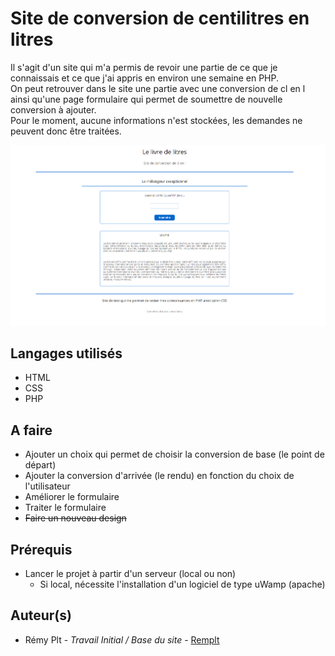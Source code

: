 # Site de conversion de centilitres en litres

Il s'agit d'un site qui m'a permis de revoir une partie de ce que je connaissais et ce que j'ai appris en environ une semaine en PHP. <br>
On peut retrouver dans le site une partie avec une conversion de cl en l ainsi qu'une page formulaire qui permet de soumettre de nouvelle conversion à ajouter.<br>
Pour le moment, aucune informations n'est stockées, les demandes ne peuvent donc être traitées.

![alt text](img/indexConversion.png "Index picture")

## Langages utilisés
- HTML
- CSS
- PHP

## A faire
- Ajouter un choix qui permet de choisir la conversion de base (le point de départ)
- Ajouter la conversion d'arrivée (le rendu) en fonction du choix de l'utilisateur
- Améliorer le formulaire
- Traiter le formulaire
- ~~Faire un nouveau design~~

## Prérequis
- Lancer le projet à partir d'un serveur (local ou non)
    - Si local, nécessite l'installation d'un logiciel de type uWamp (apache)

## Auteur(s)
<ul>
  <li> Rémy Plt - <i> Travail Initial / Base du site </i> - <a href="https://github.com/Remplt"> Remplt </a>
</ul>
